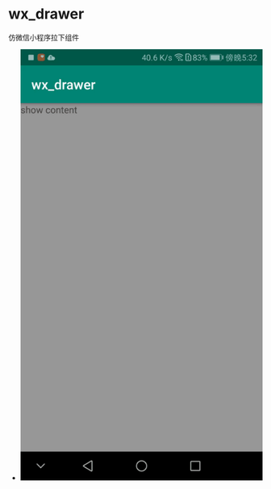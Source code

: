 # wx_drawer
仿微信小程序拉下组件
- ![](https://github.com/collinWong/wx_drawer/blob/master/1563442819594.gif)
